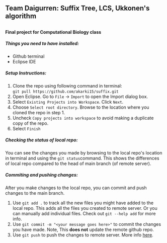 <h2> Team Daigurren: Suffix Tree, LCS, Ukkonen's algorithm<h2>

<h4>Final project for Computational Biology class</h4>

<h5>Things you need to have installed: </h5>
<ul>
<li>Github terminal</li>
<li>Eclipse IDE</li>
</ul>

<h5>Setup Instructions:</h5>

1. Clone the repo using following command in terminal:<br>
`git pull https://github.com/akarki15/suffix.git`
2. Open Eclipse. Go to `File` -> `Import` to open the Import dialog box. 
3. Select `Existing Projects into Workspace`. Click `Next`.
4. Choose `Select root directory`. Browse to the location where you cloned the repo in step 1. 
5. Uncheck `Copy projects into workspace` to avoid making a duplicate copy of the repo. 
6. Select `Finish`

<h5>Checking the status of local repo:</h5>

You can see the changes you made by browsing to the local repo's location in terminal and using the `git status`command. This shows the differences of local repo compared to the head of main branch (of remote server).

<h5>Commiting and pushing changes:</h5>
After you make changes to the local repo, you can commit and push changes to the main branch.  

1. Use `git add .` to track all the new files you might have added to the local repo. This adds all the files you created to remote server. Or you can manually add individual files. Check out `git --help add` for more info. 
2. Use `git commit -m "<your message goes here>"` to commit the changes you have made. Note, This <b>does not</b> update the remote github repo. 
3. Use `git push` to push the changes to remote server. More info [here](https://help.github.com/articles/pushing-to-a-remote/).
